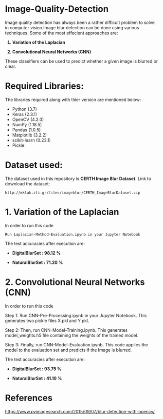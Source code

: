 # Image-Quality-Detection

Image quality detection has always been a rather difficult problem to solve in computer vision.Image blur detection can be done using various techniques. Some of the most effecient approaches are:
<b>
  
1. Variation of the Laplacian

2. Convolutional Neural Networks (CNN)

</b>

These classifiers can be used to predict whether a given image is blurred or clear.

# Required Libraries:

The libraries required along with thier version are mentioned below:
* Python  (3.7)
* Keras   (2.3.1)
* OpenCV  (4.2.0)
* NumPy   (1.18.5)
* Pandas  (1.0.5)
* Matplotlib (3.2.2)
* scikit-learn (0.23.1)
* Pickle

# Dataset used:

The dataset used in this repository is <b>CERTH Image Blur Dataset</b>. 
Link to download the dataset: 

```http://mklab.iti.gr/files/imageblur/CERTH_ImageBlurDataset.zip```

# 1. Variation of the Laplacian

In order to run this code

```Run Laplacian-Method-Evaluation.ipynb in your Jupyter Notebook```

The test accuracies after execution are:

<b>
  
* DigitalBlurSet : 98.12 %
  
* NaturalBlurSet : 71.20 %

</b>

# 2. Convolutional Neural Networks (CNN)

In order to run this code

Step 1: Run CNN-Pre-Processing.ipynb in your Jupyter Notebook. This generates two pickle files X.pkl and Y.pkl.

Step 2: Then, run CNN-Model-Training.ipynb. This generates model_weights.h5 file containing the weights of the trained model.

Step 3: Finally, run CNN-Model-Evaluation.ipynb. This code applies the model to the evaluation set and predicts if the Image is blurred.

The test accuracies after execution are:

<b>
  
* DigitalBlurSet : 93.75 %
  
* NaturalBlurSet : 41.10 %

</b>

# References

https://www.pyimagesearch.com/2015/09/07/blur-detection-with-opencv/
